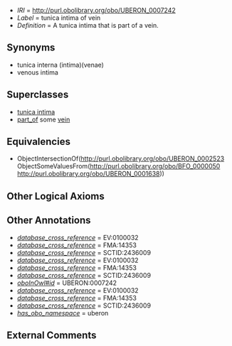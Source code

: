  * *IRI* = http://purl.obolibrary.org/obo/UBERON_0007242
 * *Label* = tunica intima of vein
 * *Definition* = A tunica intima that is part of a vein.

## Synonyms

 * tunica interna (intima)(venae)
 * venous intima

## Superclasses

 * [tunica intima](../../UBERON/23/UBERON_0002523.md)
 * [part_of](../../BFO/50/BFO_0000050.md) some [vein](../../UBERON/38/UBERON_0001638.md)

## Equivalencies

 * ObjectIntersectionOf(<http://purl.obolibrary.org/obo/UBERON_0002523> ObjectSomeValuesFrom(<http://purl.obolibrary.org/obo/BFO_0000050> <http://purl.obolibrary.org/obo/UBERON_0001638>))

## Other Logical Axioms


## Other Annotations

 * *[database_cross_reference](../../ef/oboInOwl#hasDbXref.md)* = EV:0100032
 * *[database_cross_reference](../../ef/oboInOwl#hasDbXref.md)* = FMA:14353
 * *[database_cross_reference](../../ef/oboInOwl#hasDbXref.md)* = SCTID:2436009
 * *[database_cross_reference](../../ef/oboInOwl#hasDbXref.md)* = EV:0100032
 * *[database_cross_reference](../../ef/oboInOwl#hasDbXref.md)* = FMA:14353
 * *[database_cross_reference](../../ef/oboInOwl#hasDbXref.md)* = SCTID:2436009
 * *[oboInOwl#id](../../id/oboInOwl#id.md)* = UBERON:0007242
 * *[database_cross_reference](../../ef/oboInOwl#hasDbXref.md)* = EV:0100032
 * *[database_cross_reference](../../ef/oboInOwl#hasDbXref.md)* = FMA:14353
 * *[database_cross_reference](../../ef/oboInOwl#hasDbXref.md)* = SCTID:2436009
 * *[has_obo_namespace](../../ce/oboInOwl#hasOBONamespace.md)* = uberon

## External Comments

